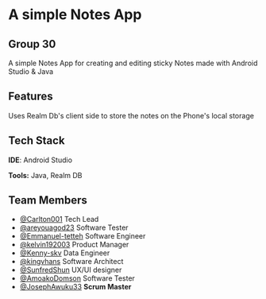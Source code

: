 
# A simple Notes App 
## Group 30 

A simple Notes App for creating and editing sticky Notes made with Android Studio & Java


## Features
Uses Realm Db's client side to store the notes on the Phone's local storage


## Tech Stack

**IDE**: Android Studio

**Tools:**  Java, Realm DB



## Team Members

- [@Carlton001](https://github.com/Carlton001) Tech Lead
- [@areyouagod23](https://github.com/areyouagod23) Software Tester
- [@Emmanuel-tetteh]() Software Engineer
- [@kelvin192003](https://github.com/kelvin192003) Product Manager
- [@Kenny-skv](https://github.com/Kenny-skv) Data Engineer
- [@kingvhans](https://github.com/kingvhans) Software Architect
- [@SunfredShun](https://github.com/SunfredShun) UX/UI designer
- [@AmoakoDomson](https://github.com/AmoakoDomson) Software Tester
- [@JosephAwuku33](https://github.com/JosephAwuku33) **Scrum Master**


